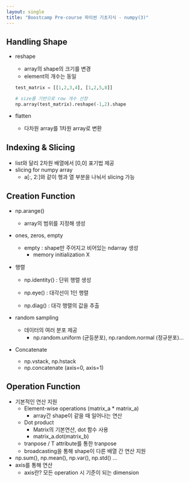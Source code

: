 ```yaml
---
layout: single
title: "Boostcamp Pre-course 파이썬 기초지식 - numpy(3)"
---
```


## Handling Shape

- reshape

  - array의 shape의 크기를 변경
  - element의 개수는 동일

  ```python
  test_matrix = [[1,2,3,4], [1,2,5,8]]
  
  # size를 기반으로 row 개수 선정
  np.array(test_matrix).reshape(-1,2).shape
  ```

- flatten

  - 다차원 array를 1차원 array로 변환

## Indexing & Slicing

- list와 달리 2차원 배열에서 [0,0] 표기법 제공
- slicing for numpy array
  - a[:, 2:]와 같이 행과 열 부분을 나눠서 slicing 가능

## Creation Function

- np.arange()

  - array의 범위를 지정해 생성

- ones, zeros, empty

  - empty : shape만 주어지고 비어있는 ndarray 생성
    - memory initialization X

- 행렬

  - np.identity() : 단위 행렬 생성

  - np.eye() : 대각선이 1인 행렬
  - np.diag() : 대각 행렬의 값을 추출

- random sampling

  - 데이터의 여러 분포 제공
    - np.random.uniform (균등분포), np.random.normal (정규분포)...

- Concatenate

  - np.vstack, np.hstack
  - np.concatenate (axis=0, axis=1)

## Operation Function

- 기본적인 연산 지원
  - Element-wise operations (matrix_a * matrix_a)
    - array간 shape이 같을 때 일어나는 연산
  - Dot product
    - Matrix의 기본연산, dot 함수 사용
    - matrix_a.dot(matrix_b)
  - tranpose / T attribute를 통한 tranpose
  - broadcasting을 통해 shape이 다른 배열 간 연산 지원
- np.sum(), np.mean(), np.var(), np.std() ...
- axis를 통해 연산
  - axis란? 모든 operation 시 기준이 되는 dimension
